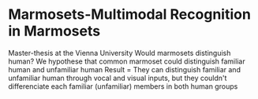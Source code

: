 # Marmosets-Multimodal Recognition in Marmosets
Master-thesis at the Vienna University
Would marmosets distinguish human?
We hypothese that common marmoset could distinguish familiar human and unfamiliar human
Result = They can distinguish familiar and unfamiliar human through vocal and visual inputs, but they couldn't differenciate each familiar (unfamiliar) members in both human groups
